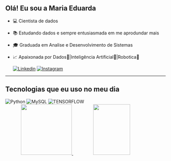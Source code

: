 ## Olá! Eu sou a Maria Eduarda


- 💻 Cientista de dados
- 📚 Estudando dados e sempre entusiasmada em me aprodundar mais
- 🎓 Graduada em Analise e Desenvolvimento de Sistemas
- 📈 Apaixonada por Dados🎲|Inteligência Artificial🧠|Robotica🤖

  [![Linkedin](https://img.shields.io/badge/LinkedIn-0077B5?style=for-the-badge&logo=linkedin&logoColor=white)](https://linkedin.com/in/maria-eduarda-nascimento-de-souza-908a6032a)
  [![Instagram](https://img.shields.io/badge/Instagram-E4405F?style=for-the-badge&logo=instagram&logoColor=white)](https://instagram.com/madu.code)

<hr>


## Tecnologias que eu uso no meu dia

<div style = "display: inline_block"<br/>
    <img alt="Python" src="https://img.shields.io/badge/Python-14354C?style=for-the-badge&logo=python&logoColor=white">
      <img alt="MySQL" src="https://img.shields.io/badge/MySQL-00000F?style=for-the-badge&logo=mysql&logoColor=white">
      <img alt="TENSORFLOW" src="https://img.shields.io/badge/TensorFlow-FF6F00?style=for-the-badge&logo=tensorflow&logoColor=white">

</div>
<div align="center">
  <a href="https://github.com/maducode00">
  <img height="160em" src="https://github-readme-stats.vercel.app/api?username=maducode00&show_icons=true&theme=light&include_all_commits=true&count_private=true"/>
    <img height="160em" width="48%" src="https://github-readme-stats.vercel.app/api/top-langs/?username=maducode00&layout=compact&langs_count=7&theme=dark"/>
  </a>
</div>
